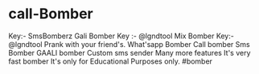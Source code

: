 # call-Bomber
Key:- SmsBomberz Gali Bomber Key :- @lgndtool Mix Bomber Key:- @lgndtool  Prank with your friend's. What'sapp Bomber Call bomber  Sms Bomber GAALI bomber  Custom sms sender Many more features  It's very fast bomber  It's only for Educational Purposes only.  #bomber
